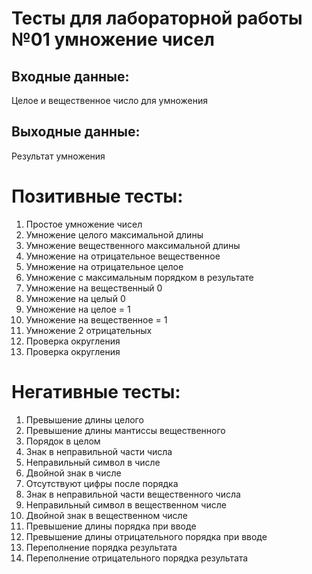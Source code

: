 # Тесты для лабораторной работы №01 умножение чисел
## Входные данные: 
Целое и вещественное число для умножения
## Выходные данные: 
Результат умножения
# Позитивные тесты:
1. Простое умножение чисел
2. Умножение целого максимальной длины
3. Умножение вещественного максимальной длины
4. Умножение на отрицательное вещественное
5. Умножение на отрицательное целое
6. Умножение с максимальным порядком в результате
7. Умножение  на вещественный 0
8. Умножение на целый 0
9. Умножение на целое = 1
10. Умножение на вещественное = 1
11. Умножение 2 отрицательных
12. Проверка округления
13. Проверка округления

# Негативные тесты:
1. Превышение длины целого
2. Превышение длины мантиссы вещественного
3. Порядок в целом
4. Знак в неправильной части числа
5. Неправильный символ в числе
6. Двойной знак в числе
7. Отсутствуют цифры после порядка
8. Знак в неправильной части вещественного числа
9. Неправильный символ в вещественном числе
10. Двойной знак в вещественном числе
11. Превышение длины порядка при вводе
12. Превышение длины отрицательного порядка при вводе
13. Переполнение порядка результата
14. Переполнение отрицательного порядка результата 
